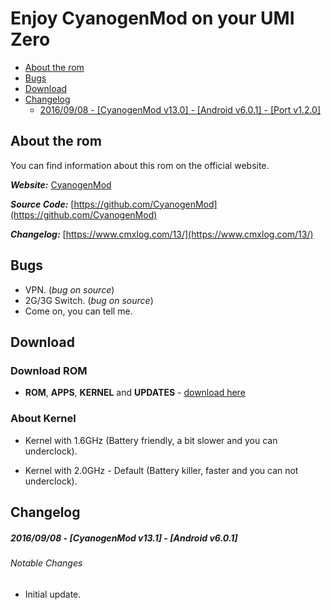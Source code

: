 # Enjoy CyanogenMod on your UMI Zero

 * [About the rom](#about-the-rom)
 * [Bugs](#bugs)
 * [Download](#download)
 * [Changelog](#changelog)
   * [2016/09/08 - [CyanogenMod v13.0] - [Android v6.0.1] - [Port v1.2.0]](#20160908---cyanogenmod-v130---android-v601---port-v120)

## About the rom

You can find information about this rom on the official website.

***Website:*** [CyanogenMod](http://www.cyanogenmod.org/)

***Source Code:*** [https://github.com/CyanogenMod](https://github.com/CyanogenMod)

***Changelog:*** [https://www.cmxlog.com/13/](https://www.cmxlog.com/13/)

## Bugs

 * VPN. (_bug on source_)
 * 2G/3G Switch. (_bug on source_)
 * Come on, you can tell me.

## Download

### Download ROM

 * **ROM**, **APPS**, **KERNEL** and **UPDATES** - [download here](https://mega.nz/#F!0cUwUYbQ!tKbVJBSalJ7F7fUf_aolag)

### About Kernel

 * Kernel with 1.6GHz (Battery friendly, a bit slower and you can underclock).

 * Kernel with 2.0GHz - Default (Battery killer, faster and you can not underclock).

## Changelog

##### 2016/09/08 - [CyanogenMod v13.1] - [Android v6.0.1]

###### Notable Changes

 * Initial update.

